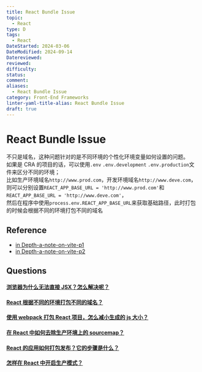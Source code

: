 ```yaml
---
title: React Bundle Issue
topic:
  - React
type: D
tags:
  - React
DateStarted: 2024-03-06
DateModified: 2024-09-14
Datereviewed: 
reviewed: 
difficulty: 
status: 
comment: 
aliases:
  - React Bundle Issue
category: Front-End Frameworks
linter-yaml-title-alias: React Bundle Issue
draft: true
---
```


# React Bundle Issue

不只是域名，这种问题针对的是不同环境的个性化环境变量如何设置的问题。  
如果是 CRA 的项目的话，可以使用`.env` `.env.development` `.env.production`文件来区分不同的环境；  
比如生产环境域名`http://www.prod.com`，开发环境域名`http://www.deve.com`，  
则可以分别设置`REACT_APP_BASE_URL = 'http://www.prod.com'`和`REACT_APP_BASE_URL = 'http://www.deve.com'`，  
然后在程序中使用`process.env.REACT_APP_BASE_URL`来获取基础路径，此时打包的时候会根据不同的环境打包不同的域名

## Reference

- [in Depth-a-note-on-vite-p1](https://angularindepth.com/posts/1318/a-note-on-vite-a-very-fast-dev-build-tool)
- [in Depth-a-note-on-vite-p2](https://angularindepth.com/posts/1327/a-note-on-vite-a-very-fast-dev-build-tool-ii)

## Questions

#### [浏览器为什么无法直接 JSX？怎么解决呢？](https://github.com/haizlin/fe-interview/issues/624)

#### [React 根据不同的环境打包不同的域名？](https://github.com/haizlin/fe-interview/issues/882)

#### [使用 webpack 打包 React 项目，怎么减小生成的 js 大小？](https://github.com/haizlin/fe-interview/issues/881)

#### [在 React 中如何去除生产环境上的 sourcemap？](https://github.com/haizlin/fe-interview/issues/842)

#### [React 的应用如何打包发布？它的步骤是什么？](https://github.com/haizlin/fe-interview/issues/827)

#### [怎样在 React 中开启生产模式？](https://github.com/haizlin/fe-interview/issues/793)









